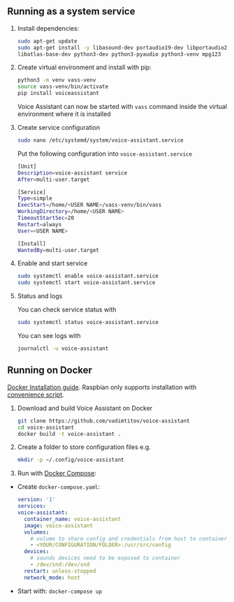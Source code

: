 ## Running as a system service
1. Install dependencies:
	```bash
	sudo apt-get update
	sudo apt-get install -y libasound-dev portaudio19-dev libportaudio2 libportaudiocpp0 \
	libatlas-base-dev python3-dev python3-pyaudio python3-venv mpg123
	```
2. Create virtual environment and install with pip:
	```bash
	python3 -m venv vass-venv
	source vass-venv/bin/activate
	pip install voiceassistant
	```
	Voice Assistant can now be started with `vass` command inside the virtual environment where it is installed

3. Create service configuration
	```bash
	sudo nano /etc/systemd/system/voice-assistant.service
	```
	Put the following configuration into `voice-assistant.service`
	```bash
	[Unit]
	Description=voice-assistant service
	After=multi-user.target

	[Service]
	Type=simple
	ExecStart=/home/<USER NAME>/vass-venv/bin/vass
	WorkingDirectory=/home/<USER NAME>
	TimeoutStartSec=20
	Restart=always
	User=<USER NAME>

	[Install]
	WantedBy=multi-user.target

	```
4. Enable and start service
	```bash
	sudo systemctl enable voice-assistant.service
	sudo systemctl start voice-assistant.service
	```
5. Status and logs

	You can check service status with
	```bash
	sudo systemctl status voice-assistant.service
	```
	You can see logs with
	```bash
	journalctl -u voice-assistant
	```

## Running on Docker

 [Docker Installation guide](https://docs.docker.com/engine/install/debian/). Raspbian only supports installation with [convenience script](https://docs.docker.com/engine/install/debian/#install-using-the-convenience-script).

1. Download and build Voice Assistant on Docker
	```bash
	git clone https://github.com/vadimtitov/voice-assistant
	cd voice-assistant
	docker build -t voice-assistant .
	```

2. Create a folder to store configuration files e.g.
	```bash
	mkdir -p ~/.config/voice-assistant
	```

3. Run with [Docker Compose](https://docs.docker.com/compose/install/):
- Create `docker-compose.yaml`:
	```yaml
  version: '1'
  services:
    voice-assistant:
      container_name: voice-assistant
      image: voice-assistant
      volumes:
        # volume to share config and credentials from host to container
        - <YOUR/CONFIGURATION/FOLDER>:/usr/src/config
      devices:
        # sounds devices need to be exposed to container
        - /dev/snd:/dev/snd
      restart: unless-stopped
      network_mode: host
	```
- Start with: `docker-compose up`
